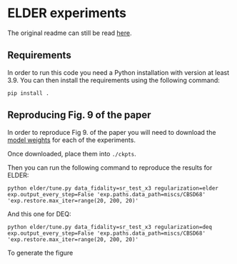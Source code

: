 # ELDER experiments

The original readme can still be read [here](original_readme.md).

## Requirements
In order to run this code you need a Python installation with version at least 3.9.
You can then install the requirements using the following command:

```
pip install .
```

## Reproducing Fig. 9 of the paper
In order to reproduce Fig 9. of the paper you will need to download the [model weights](https://drive.google.com/drive/folders/1Q1DTyWffT6dGEaLMO3qa2l4U5QVaNVeG?usp=sharing) for each of the experiments.

Once downloaded, place them into `./ckpts`.

Then you can run the following command to reproduce the results for ELDER:

```
python elder/tune.py data_fidality=sr_test_x3 regularization=elder exp.output_every_step=False 'exp.paths.data_path=miscs/CBSD68' 'exp.restore.max_iter=range(20, 200, 20)'
```

And this one for DEQ:
```
python elder/tune.py data_fidality=sr_test_x3 regularization=deq exp.output_every_step=False 'exp.paths.data_path=miscs/CBSD68' 'exp.restore.max_iter=range(20, 200, 20)'
```

To generate the figure
